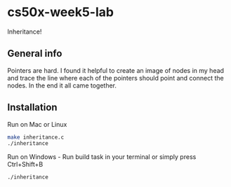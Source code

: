 # cs50x-week5-lab
Inheritance!

## General info

Pointers are hard. I found it helpful to create an image of nodes in my head and trace the line where each of the pointers should point and connect the nodes. In the end it all came together.

## Installation
Run on Mac or Linux
```bash
make inheritance.c
./inheritance
```
Run on Windows - Run build task in your terminal or simply press Ctrl+Shift+B
```bash
./inheritance
```

